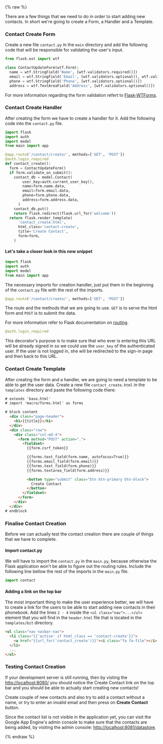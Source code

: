 {% raw %}

There are a few things that we need to do in order to start adding new
contacts. In short we're going to create a Form, a Handler and a Template.

### Contact Create Form
Create a new file `contact.py` in the `main` directory
and add the following code that will be responsible for validating the user's
input.

```python
from flask.ext import wtf

class ContactUpdateForm(wtf.Form):
  name = wtf.StringField('Name', [wtf.validators.required()])
  email = wtf.StringField('Email', [wtf.validators.optional(), wtf.validators.email()])
  phone = wtf.StringField('Phone', [wtf.validators.optional()])
  address = wtf.TextAreaField('Address', [wtf.validators.optional()])
```

For more information regarding the form validation refert to
[Flask-WTForms](http://flask.pocoo.org/docs/patterns/wtforms/).

### Contact Create Handler

After creating the form we have to create a handler for it. Add the
following code into the `contact.py` file.

```python
import flask
import auth
import model
from main import app

@app.route('/contact/create/', methods=['GET', 'POST'])
@auth.login_required
def contact_create():
  form = ContactUpdateForm()
  if form.validate_on_submit():
    contact_db = model.Contact(
        user_key=auth.current_user_key(),
        name=form.name.data,
        email=form.email.data,
        phone=form.phone.data,
        address=form.address.data,
      )
    contact_db.put()
    return flask.redirect(flask.url_for('welcome'))
  return flask.render_template(
      'contact_create.html',
      html_class='contact-create',
      title='Create Contact',
      form=form,
    )
```

#### Let's take a closer look in this new snippet

```python
import flask
import auth
import model
from main import app
```

The necessary imports for creation handler, just put
them in the beginning of the `contact.py` file with the rest of the
imports.

```python
@app.route('/contact/create/', methods=['GET', 'POST'])
```

The route and the methods that we are going to use.
`GET` is to serve the html form and `POST` is to
submit the data.

For more information refer to Flask documentation on
[routing](http://flask.pocoo.org/docs/quickstart/#routing).

```python
@auth.login_required
```

This decorator's purpose is to make sure that who ever is entering
this URL will be already signed in so we could use the `user_key`
of the authenticated user. If the user is not logged in, she will be
redirected to the sign-in page and then back to this URL.

### Contact Create Template

After creating the form and a handler, we are going to need a template
to be able to get the user data. Create a new file
`contact_create.html` in the `templates` directory
and paste the following code there:

```html
# extends 'base.html'
# import 'macro/forms.html' as forms

# block content
  <div class="page-header">
    <h1>{{title}}</h1>
  </div>
  <div class="row">
    <div class="col-md-4">
      <form method="POST" action=".">
        <fieldset>
          {{form.csrf_token}}

          {{forms.text_field(form.name, autofocus=True)}}
          {{forms.email_field(form.email)}}
          {{forms.text_field(form.phone)}}
          {{forms.textarea_field(form.address)}}

          <button type="submit" class="btn btn-primary btn-block">
            Create Contact
          </button>
        </fieldset>
      </form>
    </div>
  </div>
# endblock
```

### Finalise Contact Creation

Before we can actually test the contact creation there are couple of things
that we have to complete.

#### Import contact.py

We will have to import the `contact.py` in the `main.py`,
because otherwise the Flask application won't be able to figure out the
routing rules. Include the following line bellow the rest of the imports
in the `main.py` file.

```python
import contact
```
#### Adding a link on the top bar

The most important thing to make the user experience better, we will have
to create a link for the users to be able to start adding new contacts
in their phonebook.
Add the lines `2 - 4` inside the
`<ul class="nav">...</ul>` element that you will find in the
`header.html` file that is located in the
`templates/bit` directory.

```html
<ul class="nav navbar-nav">
  <li class="{{'active' if html_class == 'contact-create'}}">
    <a href="{{url_for('contact_create')}}"><i class="fa fa-file"></i> Create Contact</a>
  </li>
  ...
</ul>
```

### Testing Contact Creation

If your development server is still running, then by visting the
[http://localhost:8080/](http://localhost:8080/)
you should notice the Create Contact link on the top bar and you should be able
to actually start creating new contacts!

Create couple of new contacts and also try to add a contact without
a name, or try to enter an invalid email and then press on **Create Contact**
button.

Since the contact list is not visible in the application yet, you can
visit the Google App Engine's admin console to make sure that the
contacts are being added, by visiting the admin console:
[http://localhost:8081/datastore](http://localhost:8081/datastore?kind=Contact).

{% endraw %}
